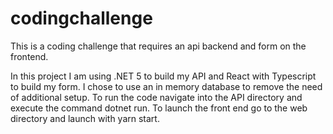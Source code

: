 # codingchallenge
This is a coding challenge that requires an api backend and form on the frontend.


In this project I am using .NET 5 to build my API and React with Typescript to build my form. I chose to use an in memory database to remove the need of additional setup. To run the code navigate into the API directory and execute the command dotnet run. To launch the front end go to the web directory and launch with yarn start.